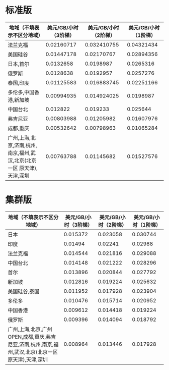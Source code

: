 ﻿# 标准版

|地域（不填表示不区分地域）|美元/GB/小时（3阶梯）|美元/GB/小时（2阶梯）|美元/GB/小时（1阶梯）|
|---------|---------|---------|---------|
|法兰克福|0.02160717|0.032410755|0.04321434|
|美国硅谷|0.01447178|0.02170767|0.02894356|
|日本,首尔|0.0132658|0.0198987|0.0265316|
|俄罗斯|0.0128638|0.0192957|0.0257276|
|泰国,印度|0.01125583|0.016883745|0.02251166|
|多伦多,中国香港,新加坡|0.00994935|0.014924025|0.0198987|
|中国台北|0.012822|0.019233|0.025644|
|弗吉尼亚|0.00803988|0.01205982|0.01607976|
|成都,重庆|0.00532642|0.00798963|0.01065284|
|广州,上海,北京,济南,杭州,南京,福州,武汉,北京(北京一区 原天津),天津,深圳|0.00763788|0.01145682|0.01527576|

# 集群版
|地域（不填表示不区分地域）|美元/GB/小时（3阶梯）|美元/GB/小时（2阶梯）|美元/GB/小时（1阶梯）|
|---------|---------|---------|---------|
|日本|0.015372|0.023058|0.030744|
|印度|0.01494|0.02241|0.02988|
|法兰克福|0.014544|0.021816|0.029088|
|中国台北|0.014148|0.021222|0.028296|
|首尔|0.013896|0.020844|0.027792|
|新加坡|0.012816|0.019224|0.025632|
|美国硅谷,泰国|0.011952|0.017928|0.023904|
|多伦多|0.010476|0.015714|0.020952|
|中国香港|0.009612|0.014418|0.019224|
|俄罗斯|0.009396|0.014094|0.018792|
|广州,上海,北京,广州OPEN,成都,重庆,弗吉尼亚,济南,杭州,南京,福州,武汉,北京(北京一区 原天津),天津,深圳|0.008964|0.013446|0.017928|
